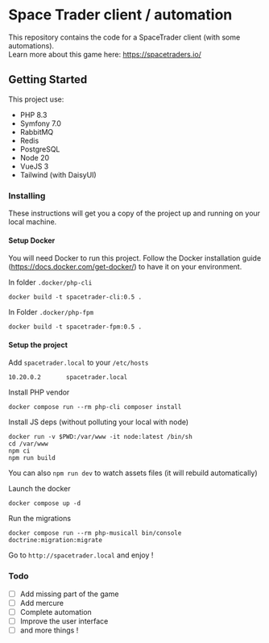 # Space Trader client / automation

This repository contains the code for a SpaceTrader client (with some automations).  
Learn more about this game here: https://spacetraders.io/

## Getting Started

This project use:

- PHP 8.3
- Symfony 7.0
- RabbitMQ
- Redis
- PostgreSQL
- Node 20
- VueJS 3
- Tailwind (with DaisyUI)



### Installing

These instructions will get you a copy of the project up and running on your local machine.

#### Setup Docker

You will need Docker to run this project.
Follow the Docker installation guide (https://docs.docker.com/get-docker/) to have it on your environment.

In folder `.docker/php-cli`
```
docker build -t spacetrader-cli:0.5 .
``````
In Folder `.docker/php-fpm`
```
docker build -t spacetrader-fpm:0.5 .
```

#### Setup the project


Add `spacetrader.local` to your `/etc/hosts`
```
10.20.0.2       spacetrader.local
```

Install PHP vendor 
```
docker compose run --rm php-cli composer install
```

Install JS deps (without polluting your local with node)
```
docker run -v $PWD:/var/www -it node:latest /bin/sh
cd /var/www
npm ci
npm run build
```
You can also `npm run dev` to watch assets files (it will rebuild automatically)

Launch the docker
```
docker compose up -d
```

Run the migrations
```
docker compose run --rm php-musicall bin/console doctrine:migration:migrate
```

Go to `http://spacetrader.local` and enjoy !

### Todo 

- [ ] Add missing part of the game
- [ ] Add mercure
- [ ] Complete automation 
- [ ] Improve the user interface
- [ ] and more things !
